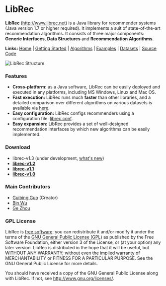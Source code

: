LibRec
======

**LibRec** (http://www.librec.net) is a Java library for recommender systems (Java version 1.7 or higher required). It implements a suit of state-of-the-art recommendation algorithms. It consists of three major components: **Generic Interfaces**, **Data Structures** and **Recommendation Algorithms**. 

**Links:** [Home](http://www.librec.net) | [Getting Started](http://www.librec.net/tutorial.html) | [Algorithms](http://www.librec.net/tutorial.html#algos) | [Examples](http://librec.net/example.html) |  [Datasets](http://www.librec.net/datasets.html) | [Source Code](https://github.com/guoguibing/librec) 

![LibRec Structure](http://www.librec.net/images/librec.png)

### Features

* **Cross-platform:** as a Java software, LibRec can be easily deployed and executed in any platforms, including MS Windows, Linux and Mac OS.
* **Fast execution:** LibRec runs much **faster** than other libraries, and a detailed comparison over different algorithms on various datasets is available via [here](http://www.librec.net/example.html).
* **Easy configuration:** LibRec configs recommenders using a configuration file: [librec.conf](http://www.librec.net/tutorial.html#config). 
* **Easy expansion:** LibRec provides a set of well-designed recommendation interfaces by which new algorithms can be easily implemented.

### Download
* librec-v1.3 (under development, [what's new](CHANGES.md))
* **[librec-v1.2](http://www.librec.net/release/librec-v1.2.zip)**
* **[librec-v1.1](http://www.librec.net/release/librec-v1.1.zip)**
* **[librec-v1.0](http://www.librec.net/release/librec-v1.0.zip)**

### Main Contributors

* [Guibing Guo](http://www.luckymoon.me/) (Creator)
* [Bin Wu](https://github.com/wubin7019088)
* [Ge Zhou](https://github.com/466152112)

### GPL License

LibRec is [free software](http://www.gnu.org/philosophy/free-sw.html): you can redistribute it and/or modify it under the terms of the [GNU General Public License (GPL)](http://www.gnu.org/licenses/gpl.html) as published by the Free Software Foundation, either version 3 of the License, or (at your option) any later version. LibRec is distributed in the hope that it will be useful, but WITHOUT ANY WARRANTY; without even the implied warranty of MERCHANTABILITY or FITNESS FOR A PARTICULAR PURPOSE. See the GNU General Public License for more details. 

You should have received a copy of the GNU General Public License along with LibRec. If not, see http://www.gnu.org/licenses/.
